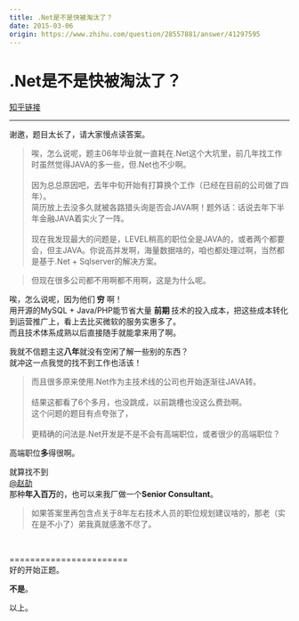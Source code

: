 ```yaml
---
title: .Net是不是快被淘汰了？
date: 2015-03-06
origin: https://www.zhihu.com/question/28557881/answer/41297595
---
```

# .Net是不是快被淘汰了？

[知乎链接](https://www.zhihu.com/question/28557881/answer/41297595)

---------

<span class="RichText ztext CopyrightRichText-richText" itemprop="text"><p>谢邀，题目太长了，请大家慢点读答案。</p><blockquote>唉，怎么说呢，题主06年毕业就一直耗在.Net这个大坑里，前几年找工作时虽然觉得JAVA的多一些，但.Net也不少啊。<br><br>因为总总原因吧，去年中旬开始有打算换个工作（已经在目前的公司做了四年）。<br>简历放上去没多久就被各路猎头询是否会JAVA啊！题外话：话说去年下半年金融JAVA着实火了一阵。<br><br>现在我发现最大的问题是，LEVEL稍高的职位全是JAVA的，或者两个都要会，但主JAVA。你说高并发啊，海量数据啥的，咱也都处理过啊，当然都是基于.Net + Sqlserver的解决方案。</blockquote><blockquote>但现在很多公司都不用啊都不用啊，这是为什么呢。<br></blockquote><p>唉，怎么说呢，因为他们<b> 穷</b> 啊！<br>用开源的MySQL + Java/PHP能节省大量 <b>前期 </b>技术的投入成本，把这些成本转化到运营推广上，看上去比买微软的服务实惠多了。<br>而且技术体系成熟以后直接随手就能拿来用了啊。</p>我就不信题主这<b>八年</b>就没有空闲了解一些别的东西？<br>就冲这一点我觉的找不到工作也活该！<br><blockquote>而且很多原来使用.Net作为主技术线的公司也开始逐渐往JAVA转。<br><br>结果这都看了6个多月，也没跳成，以前跳槽也没这么费劲啊。<br>这个问题的题目有点夸张了，<br><br>更精确的问法是.Net开发是不是不会有高端职位，或者很少的高端职位？</blockquote><p>高端职位<b>多</b>得很啊。</p>就算找不到 <span><span class="UserLink"><div class="Popover"><div id="Popover9-toggle" aria-haspopup="true" aria-expanded="false" aria-owns="Popover9-content"><a class="UserLink-link" data-za-detail-view-element_name="User" target="_blank" href="//www.zhihu.com/people/78e3b98074a915b222ae1be4ab038a6e">@赵劼</a></div></div></span></span> 那种<b>年入百万</b>的，也可以来我厂做一个<b>Senior Consultant</b>。<br><blockquote>如果答案里再包含点关于8年左右技术人员的职位规划建议啥的，那老（实在是不小了）弟我真就感激不尽了。<br></blockquote><br><p>=======================<br>好的开始正题。</p><p><b>不是</b>。</p>以上。</span>